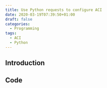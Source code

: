 ```yaml
---
title: Use Python requests to configure ACI
date: 2020-03-19T07:39:50+01:00
draft: false
categories:
  - Programming
tags:
  - ACI
  - Python
---
```


## Introduction

## Code